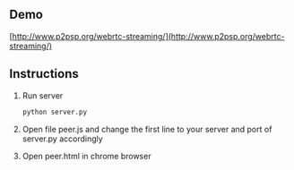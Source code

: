 ## Demo
[http://www.p2psp.org/webrtc-streaming/](http://www.p2psp.org/webrtc-streaming/)

## Instructions 

1. Run server
    ```sh
    python server.py
    ```

2. Open file peer.js and change the first line to your server and port of server.py accordingly
3. Open peer.html in chrome browser

